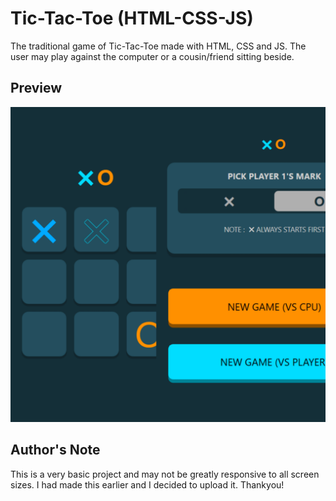 # Tic-Tac-Toe (HTML-CSS-JS)

The traditional game of Tic-Tac-Toe made with HTML, CSS and JS. The user may play against the computer or a cousin/friend sitting beside. 

## Preview

![Preview screenshot](tictactoe.jpg)

## Author's Note

This is a very basic project and may not be greatly responsive to all screen sizes. I had made this earlier and I decided to upload it. Thankyou!